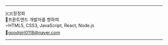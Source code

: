 ----------------------------------------

:kr:정정화<br>
:raising_hand:프론트엔드 개발자를 향하여<br>
:star:HTML5, CSS3, JavaScript, React, Node.js<br>
:email:goodgirl0118@naver.com

----------------------------------------
